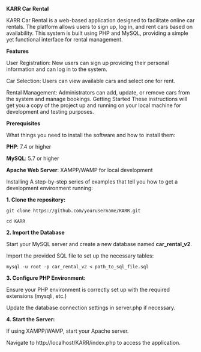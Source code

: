 **KARR Car Rental**

KARR Car Rental is a web-based application designed to facilitate online car rentals. The platform allows users to sign up, log in, and rent cars based on availability. This system is built using PHP and MySQL, providing a simple yet functional interface for rental management.

**Features**

User Registration: New users can sign up providing their personal information and can log in to the system.

Car Selection: Users can view available cars and select one for rent.

Rental Management: Administrators can add, update, or remove cars from the system and manage bookings.
Getting Started
These instructions will get you a copy of the project up and running on your local machine for development and testing purposes.

**Prerequisites**

What things you need to install the software and how to install them:

**PHP**: 7.4 or higher

**MySQL**: 5.7 or higher

**Apache Web Server**: XAMPP/WAMP for local development

Installing
A step-by-step series of examples that tell you how to get a development environment running:

**1. Clone the repository:**

`git clone https://github.com/yourusername/KARR.git`

`cd KARR`

**2. Import the Database**

Start your MySQL server and create a new database named **car_rental_v2**.

Import the provided SQL file to set up the necessary tables:

`mysql -u root -p car_rental_v2 < path_to_sql_file.sql`

**3. Configure PHP Environment:**

Ensure your PHP environment is correctly set up with the required extensions (mysqli, etc.)

Update the database connection settings in server.php if necessary.

**4. Start the Server:**

If using XAMPP/WAMP, start your Apache server.

Navigate to http://localhost/KARR/index.php to access the application.
